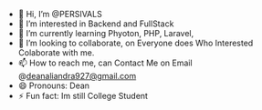 - 👋 Hi, I’m @PERSIVALS
- 👀 I’m interested in Backend and FullStack
- 🌱 I’m currently learning Phyoton, PHP, Laravel,
- 💞️ I’m looking to collaborate, on Everyone does Who Interested Colaborate with me.
- 📫 How to reach me, can Contact Me on Email @deanaliandra927@gmail.com
- 😄 Pronouns: Dean
- ⚡ Fun fact: Im still College Student

<!---
PERSIVALS/PERSIVALS is a ✨ special ✨ repository because its `README.md` (this file) appears on your GitHub profile.
You can click the Preview link to take a look at your changes.
--->
